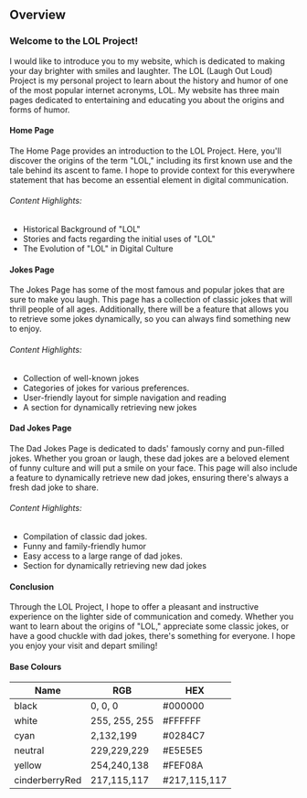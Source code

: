 ## Overview
### Welcome to the LOL Project!

I would like to introduce you to my website, which is 
dedicated to making your day brighter with smiles and laughter. 
The LOL (Laugh Out Loud) Project is my personal project to learn about the history and humor of one of the 
most popular internet acronyms, LOL. My website has three main pages dedicated to entertaining and educating 
you about the origins and forms of humor.

#### Home Page

The Home Page provides an introduction to the LOL 
Project. 
Here, you'll discover the origins of the term "LOL," 
including its first known use and the tale behind its ascent to fame.
I hope to provide context for this everywhere statement that has become an essential element in digital communication.

###### Content Highlights:

- Historical Background of "LOL"
- Stories and facts regarding the initial uses of "LOL"
- The Evolution of "LOL" in Digital Culture

#### Jokes Page
The Jokes Page has some of the most famous and popular jokes that are sure to make you laugh. 
This page has a collection of classic jokes that will thrill people of all ages.
Additionally, there will be a feature that allows you to retrieve some jokes dynamically, so you can always find something new to enjoy.


###### Content Highlights:

- Collection of well-known jokes
- Categories of jokes for various preferences.
- User-friendly layout for simple navigation and reading
- A section for dynamically retrieving new jokes

#### Dad Jokes Page

The Dad Jokes Page is dedicated to dads' famously corny and pun-filled jokes. 
Whether you groan or laugh, these dad jokes are a beloved element of funny culture and will put a smile on your face.
This page will also include a feature to dynamically retrieve new dad jokes, ensuring there's always a fresh dad joke to share.

###### Content Highlights:

- Compilation of classic dad jokes.
- Funny and family-friendly humor
- Easy access to a large range of dad jokes.
- Section for dynamically retrieving new dad jokes

#### Conclusion
Through the LOL Project, I hope to offer a pleasant and instructive experience on the lighter side of communication and comedy. 
Whether you want to learn about the origins of "LOL," appreciate some classic jokes, or have a good chuckle with dad jokes, there's something for everyone. 
I hope you enjoy your visit and depart smiling!


#### Base Colours

| Name           | RGB           | HEX          |
|----------------|---------------|--------------|
| black          | 0, 0, 0       | #000000      |
| white          | 255, 255, 255 | #FFFFFF      |
| cyan           | 2,132,199     | #0284C7      |
| neutral        | 229,229,229   | #E5E5E5      |
| yellow         | 254,240,138   | #FEF08A      |
| cinderberryRed | 217,115,117   | #217,115,117 |




